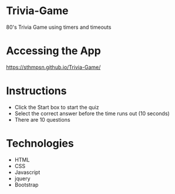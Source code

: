# Trivia-Game
80's Trivia Game using timers and timeouts

# Accessing the App
https://sthmpsn.github.io/Trivia-Game/

# Instructions
* Click the Start box to start the quiz
* Select the correct answer before the time runs out (10 seconds)
* There are 10 questions

# Technologies
* HTML  
* CSS  
* Javascript  
* jquery  
* Bootstrap  

